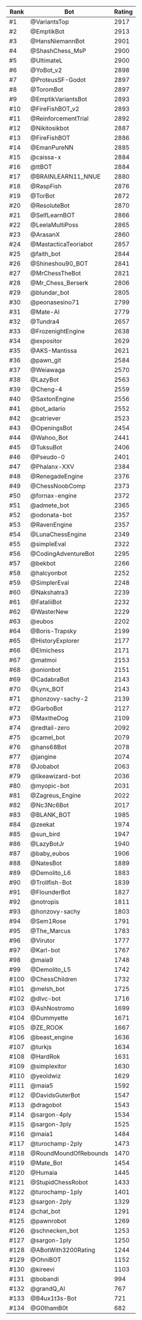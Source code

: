 Rank|Bot|Rating
---|---|---
#1|@VariantsTop|2917
#2|@EmptikBot|2913
#3|@HansNiemannBot|2901
#4|@ShashChess_MsP|2900
#5|@UltimateL|2900
#6|@YoBot_v2|2898
#7|@ProteusSF-Godot|2897
#8|@ToromBot|2897
#9|@EmptikVariantsBot|2893
#10|@FireFishBOT_v2|2893
#11|@ReinforcementTrial|2892
#12|@Nikitosikbot|2887
#13|@FireFishBOT|2886
#14|@EmanPureNN|2885
#15|@caissa-x|2884
#16|@ttBOT|2884
#17|@BRAINLEARN11_NNUE|2880
#18|@RaspFish|2876
#19|@TorBot|2872
#20|@ResoluteBot|2870
#21|@SelfLearnBOT|2866
#22|@LeelaMultiPoss|2865
#23|@ArasanX|2860
#24|@MastacticaTeoriabot|2857
#25|@faith_bot|2844
#26|@Shineshou90_BOT|2841
#27|@MrChessTheBot|2821
#28|@Mr_Chess_Berserk|2806
#29|@blundar_bot|2805
#30|@peonasesino71|2799
#31|@Mate-AI|2779
#32|@Tundra4|2657
#33|@FrozenightEngine|2638
#34|@expositor|2629
#35|@AKS-Mantissa|2621
#36|@pawn_git|2584
#37|@Weiawaga|2570
#38|@LazyBot|2563
#39|@Cheng-4|2559
#40|@SaxtonEngine|2556
#41|@bot_adario|2552
#42|@catriever|2523
#43|@OpeningsBot|2454
#44|@Wahoo_Bot|2441
#45|@TuksuBot|2406
#46|@Pseudo-0|2401
#47|@Phalanx-XXV|2384
#48|@RenegadeEngine|2376
#49|@ChessNoobComp|2373
#50|@fornax-engine|2372
#51|@admete_bot|2365
#52|@odonata-bot|2357
#53|@RavenEngine|2357
#54|@LunaChessEngine|2349
#55|@simpleEval|2322
#56|@CodingAdventureBot|2295
#57|@bekbot|2266
#58|@halcyonbot|2252
#59|@SimplerEval|2248
#60|@Nakshatra3|2239
#61|@FataliiBot|2232
#62|@WasterNew|2229
#63|@eubos|2202
#64|@Boris-Trapsky|2199
#65|@HistoryExplorer|2177
#66|@Elmichess|2171
#67|@matmoi|2153
#68|@onionbot|2151
#69|@CadabraBot|2143
#70|@Lynx_BOT|2143
#71|@honzovy-sachy-2|2139
#72|@GarboBot|2127
#73|@MaxtheDog|2109
#74|@redtail-zero|2092
#75|@camel_bot|2079
#76|@hans68Bot|2078
#77|@jangine|2074
#78|@Jobabot|2063
#79|@likeawizard-bot|2036
#80|@myopic-bot|2031
#81|@Zagreus_Engine|2022
#82|@Nc3Nc6Bot|2017
#83|@BLANK_BOT|1985
#84|@zeekat|1974
#85|@sun_bird|1947
#86|@LazyBotJr|1940
#87|@baby_eubos|1906
#88|@NatesBot|1889
#89|@Demolito_L6|1883
#90|@Trollfish-Bot|1839
#91|@FlounderBot|1827
#92|@notropis|1811
#93|@honzovy-sachy|1803
#94|@Sem1Rose|1791
#95|@The_Marcus|1783
#96|@Virutor|1777
#97|@Karl-bot|1767
#98|@maia9|1748
#99|@Demolito_L5|1742
#100|@ChessChildren|1732
#101|@melsh_bot|1725
#102|@dlvc-bot|1716
#103|@AshNostromo|1699
#104|@Dummyette|1671
#105|@ZE_ROOK|1667
#106|@beast_engine|1636
#107|@turkjs|1634
#108|@HardRok|1631
#109|@simplexitor|1630
#110|@yeoldwiz|1629
#111|@maia5|1592
#112|@DavidsGuterBot|1547
#113|@dragobot|1543
#114|@sargon-4ply|1534
#115|@sargon-3ply|1525
#116|@maia1|1484
#117|@turochamp-2ply|1473
#118|@RoundMoundOfRebounds|1470
#119|@Mate_Bot|1454
#120|@Humaia|1445
#121|@StupidChessRobot|1433
#122|@turochamp-1ply|1401
#123|@sargon-2ply|1329
#124|@chat_bot|1291
#125|@pawnrobot|1269
#126|@schnecken_bot|1253
#127|@sargon-1ply|1250
#128|@ABotWith3200Rating|1244
#129|@OhniBOT|1152
#130|@kireevi|1103
#131|@bobandi|994
#132|@grandQ_AI|767
#133|@B4ux1t3s-Bot|721
#134|@G0thamB0t|682
